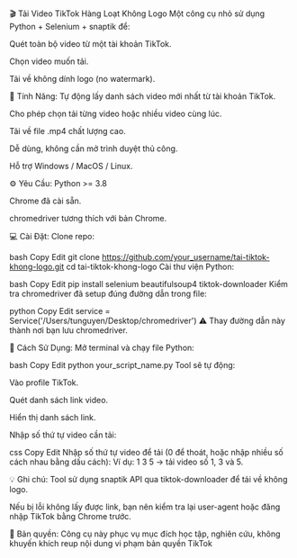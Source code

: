 🎬 Tải Video TikTok Hàng Loạt Không Logo
Một công cụ nhỏ sử dụng Python + Selenium + snaptik để:

Quét toàn bộ video từ một tài khoản TikTok.

Chọn video muốn tải.

Tải về không dính logo (no watermark).

🚀 Tính Năng:
Tự động lấy danh sách video mới nhất từ tài khoản TikTok.

Cho phép chọn tải từng video hoặc nhiều video cùng lúc.

Tải về file .mp4 chất lượng cao.

Dễ dùng, không cần mở trình duyệt thủ công.

Hỗ trợ Windows / MacOS / Linux.

⚙️ Yêu Cầu:
Python >= 3.8

Chrome đã cài sẵn.

chromedriver tương thích với bản Chrome.

💻 Cài Đặt:
Clone repo:

bash
Copy
Edit
git clone https://github.com/your_username/tai-tiktok-khong-logo.git
cd tai-tiktok-khong-logo
Cài thư viện Python:

bash
Copy
Edit
pip install selenium beautifulsoup4 tiktok-downloader
Kiểm tra chromedriver đã setup đúng đường dẫn trong file:

python
Copy
Edit
service = Service('/Users/tunguyen/Desktop/chromedriver')
⚠️ Thay đường dẫn này thành nơi bạn lưu chromedriver.

🐍 Cách Sử Dụng:
Mở terminal và chạy file Python:

bash
Copy
Edit
python your_script_name.py
Tool sẽ tự động:

Vào profile TikTok.

Quét danh sách link video.

Hiển thị danh sách link.

Nhập số thứ tự video cần tải:

css
Copy
Edit
Nhập số thứ tự video để tải (0 để thoát, hoặc nhập nhiều số cách nhau bằng dấu cách):
Ví dụ:
1 3 5 → tải video số 1, 3 và 5.

💡 Ghi chú:
Tool sử dụng snaptik API qua tiktok-downloader để tải về không logo.

Nếu bị lỗi không lấy được link, bạn nên kiểm tra lại user-agent hoặc đăng nhập TikTok bằng Chrome trước.

📄 Bản quyền:
Công cụ này phục vụ mục đích học tập, nghiên cứu, không khuyến khích reup nội dung vi phạm bản quyền TikTok